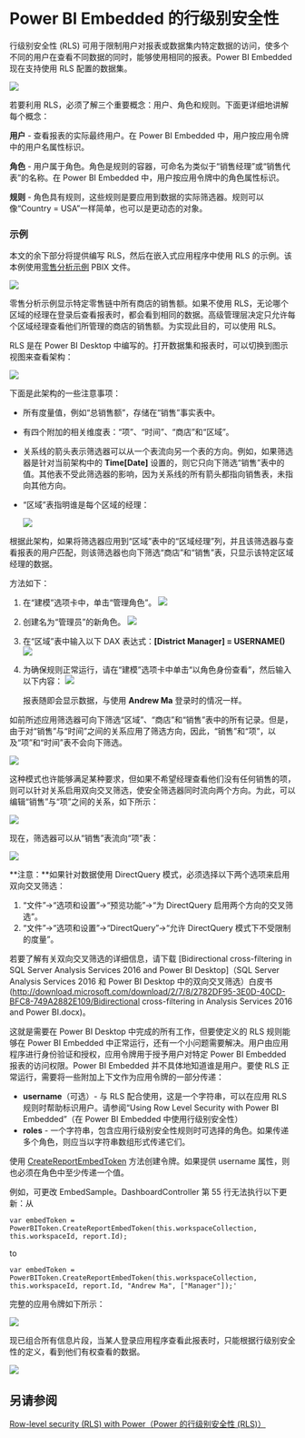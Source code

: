 <properties
    pageTitle="Power BI Embedded 的行级别安全性"
    description="有关 Power BI Embedded 的行级别安全性的详细信息"
    services="power-bi-embedded"
    documentationcenter=""
    author="guyinacube"
    manager="erikre"
    editor=""
    tags="" />
<tags
    ms.assetid="7936ade5-2c75-435b-8314-ea7ca815867a"
    ms.service="power-bi-embedded"
    ms.devlang="NA"
    ms.topic="article"
    ms.tgt_pltfrm="NA"
    ms.workload="powerbi"
    ms.date="01/06/2017"
    wacn.date="02/22/2017"
    ms.author="asaxton" />  


# Power BI Embedded 的行级别安全性
行级别安全性 (RLS) 可用于限制用户对报表或数据集内特定数据的访问，使多个不同的用户在查看不同数据的同时，能够使用相同的报表。Power BI Embedded 现在支持使用 RLS 配置的数据集。

![](./media/power-bi-embedded-rls/pbi-embedded-rls-flow-1.png)  


若要利用 RLS，必须了解三个重要概念：用户、角色和规则。下面更详细地讲解每个概念：

**用户** - 查看报表的实际最终用户。在 Power BI Embedded 中，用户按应用令牌中的用户名属性标识。

**角色** - 用户属于角色。角色是规则的容器，可命名为类似于“销售经理”或“销售代表”的名称。在 Power BI Embedded 中，用户按应用令牌中的角色属性标识。

**规则** - 角色具有规则，这些规则是要应用到数据的实际筛选器。规则可以像“Country = USA”一样简单，也可以是更动态的对象。

### 示例
本文的余下部分将提供编写 RLS，然后在嵌入式应用程序中使用 RLS 的示例。该本例使用[零售分析示例](http://go.microsoft.com/fwlink/?LinkID=780547) PBIX 文件。

![](./media/power-bi-embedded-rls/pbi-embedded-rls-scenario-2.png)  


零售分析示例显示特定零售链中所有商店的销售额。如果不使用 RLS，无论哪个区域的经理在登录后查看报表时，都会看到相同的数据。高级管理层决定只允许每个区域经理查看他们所管理的商店的销售额。为实现此目的，可以使用 RLS。

RLS 是在 Power BI Desktop 中编写的。打开数据集和报表时，可以切换到图示视图来查看架构：

![](./media/power-bi-embedded-rls/pbi-embedded-rls-diagram-view-3.png)  


下面是此架构的一些注意事项：

- 所有度量值，例如“总销售额”，存储在“销售”事实表中。
- 有四个附加的相关维度表：“项”、“时间”、“商店”和“区域”。
- 关系线的箭头表示筛选器可以从一个表流向另一个表的方向。例如，如果筛选器是针对当前架构中的 **Time[Date]** 设置的，则它只向下筛选“销售”表中的值。其他表不受此筛选器的影响，因为关系线的所有箭头都指向销售表，未指向其他方向。
- “区域”表指明谁是每个区域的经理：
  
  ![](./media/power-bi-embedded-rls/pbi-embedded-rls-district-table-4.png)  


根据此架构，如果将筛选器应用到“区域”表中的“区域经理”列，并且该筛选器与查看报表的用户匹配，则该筛选器也向下筛选“商店”和“销售”表，只显示该特定区域经理的数据。

方法如下：

1. 在“建模”选项卡中，单击“管理角色”。
![](./media/power-bi-embedded-rls/pbi-embedded-rls-modeling-tab-5.png)

2. 创建名为“管理员”的新角色。
![](./media/power-bi-embedded-rls/pbi-embedded-rls-manager-role-6.png)
3. 在“区域”表中输入以下 DAX 表达式：**[District Manager] = USERNAME()**
![](./media/power-bi-embedded-rls/pbi-embedded-rls-manager-role-7.png)
4. 为确保规则正常运行，请在“建模”选项卡中单击“以角色身份查看”，然后输入以下内容：
![](./media/power-bi-embedded-rls/pbi-embedded-rls-view-as-roles-8.png)
   
   报表随即会显示数据，与使用 **Andrew Ma** 登录时的情况一样。

如前所述应用筛选器可向下筛选“区域”、“商店”和“销售”表中的所有记录。但是，由于对“销售”与“时间”之间的关系应用了筛选方向，因此，“销售”和“项”，以及“项”和“时间”表不会向下筛选。

![](./media/power-bi-embedded-rls/pbi-embedded-rls-diagram-view-9.png)  


这种模式也许能够满足某种要求，但如果不希望经理查看他们没有任何销售的项，则可以针对关系启用双向交叉筛选，使安全筛选器同时流向两个方向。为此，可以编辑“销售”与“项”之间的关系，如下所示：

![](./media/power-bi-embedded-rls/pbi-embedded-rls-edit-relationship-10.png)  


现在，筛选器可以从“销售”表流向“项”表：

![](./media/power-bi-embedded-rls/pbi-embedded-rls-diagram-view-11.png)  


**注意：**如果针对数据使用 DirectQuery 模式，必须选择以下两个选项来启用双向交叉筛选：

1. “文件”->“选项和设置”->“预览功能”->“为 DirectQuery 启用两个方向的交叉筛选”。
2. “文件”->“选项和设置”->“DirectQuery”->“允许 DirectQuery 模式下不受限制的度量”。

若要了解有关双向交叉筛选的详细信息，请下载 [Bidirectional cross-filtering in SQL Server Analysis Services 2016 and Power BI Desktop]（SQL Server Analysis Services 2016 和 Power BI Desktop 中的双向交叉筛选）白皮书 (http://download.microsoft.com/download/2/7/8/2782DF95-3E0D-40CD-BFC8-749A2882E109/Bidirectional cross-filtering in Analysis Services 2016 and Power BI.docx)。

这就是需要在 Power BI Desktop 中完成的所有工作，但要使定义的 RLS 规则能够在 Power BI Embedded 中正常运行，还有一个小问题需要解决。用户由应用程序进行身份验证和授权，应用令牌用于授予用户对特定 Power BI Embedded 报表的访问权限。Power BI Embedded 并不具体地知道谁是用户。要使 RLS 正常运行，需要将一些附加上下文作为应用令牌的一部分传递：

- **username**（可选）- 与 RLS 配合使用，这是一个字符串，可以在应用 RLS 规则时帮助标识用户。请参阅“Using Row Level Security with Power BI Embedded”（在 Power BI Embedded 中使用行级别安全性）
- **roles** - 一个字符串，包含应用行级别安全性规则时可选择的角色。如果传递多个角色，则应当以字符串数组形式传递它们。

使用 [CreateReportEmbedToken](https://docs.microsoft.com/dotnet/api/microsoft.powerbi.security.powerbitoken?redirectedfrom=MSDN#Microsoft_PowerBI_Security_PowerBIToken_CreateReportEmbedToken_System_String_System_String_System_String_System_DateTime_System_String_System_Collections_Generic_IEnumerable_System_String__) 方法创建令牌。如果提供 username 属性，则也必须在角色中至少传递一个值。

例如，可更改 EmbedSample。DashboardController 第 55 行无法执行以下更新：从

    var embedToken = PowerBIToken.CreateReportEmbedToken(this.workspaceCollection, this.workspaceId, report.Id);

to

    var embedToken = PowerBIToken.CreateReportEmbedToken(this.workspaceCollection, this.workspaceId, report.Id, "Andrew Ma", ["Manager"]);'

完整的应用令牌如下所示：

![](./media/power-bi-embedded-rls/pbi-embedded-rls-app-token-string-12.png)  


现已组合所有信息片段，当某人登录应用程序查看此报表时，只能根据行级别安全性的定义，看到他们有权查看的数据。

![](./media/power-bi-embedded-rls/pbi-embedded-rls-dashboard-13.png)  


## 另请参阅
[Row-level security (RLS) with Power（Power 的行级别安全性 (RLS)）](https://powerbi.microsoft.com/zh-cn/documentation/powerbi-admin-rls/)

<!---HONumber=Mooncake_0213_2017-->
<!---Update_Description: wording and code update -->